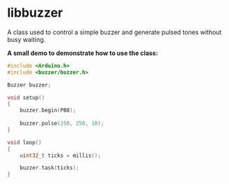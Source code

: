# libbuzzer
A class used to control a simple buzzer and generate pulsed tones without busy waiting.

**A small demo to demonstrate how to use the class:**

```C++
#include <Arduino.h>
#include <buzzer/buzzer.h>

Buzzer buzzer;

void setup()
{
    buzzer.begin(PB8);
    
    buzzer.pulse(250, 250, 10);
}

void loop()
{
    uint32_t ticks = millis();

    buzzer.task(ticks);
}
```
